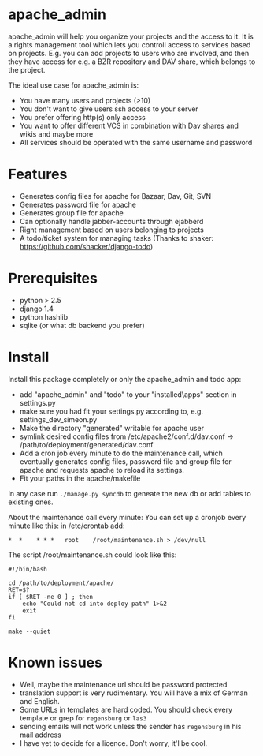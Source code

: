 apache\_admin
=============

apache\_admin will help you organize your projects and the access to it. It is a
rights management tool which lets you controll access to services based on
projects. E.g. you can add projects to users who are involved, and then they have
access for e.g. a BZR repository and DAV share, which belongs to the project.

The ideal use case for apache\_admin is:

  *   You have many users and projects (>10)
  *   You don't want to give users ssh access to your server
  *   You prefer offering http(s) only access
  *   You want to offer different VCS in combination with Dav shares and wikis
      and maybe more
  *   All services should be operated with the same username and password


Features
========

  *   Generates config files for apache for Bazaar, Dav, Git, SVN
  *   Generates password file for apache
  *   Generates group file for apache
  *   Can optionally handle jabber-accounts through ejabberd
  *   Right management based on users belonging to projects
  *   A todo/ticket system for managing tasks (Thanks to shaker:
      https://github.com/shacker/django-todo)


Prerequisites
=============

  *  python > 2.5
  *  django 1.4
  *  python hashlib
  *  sqlite (or what db backend you prefer)

Install
=======

Install this package completely or only the apache\_admin and todo app:
  *   add "apache\_admin" and "todo" to your "installed\apps" section in
      settings.py
  *   make sure you had fit your settings.py according to, e.g.
      settings\_dev\_simeon.py
  *   Make the directory "generated" writable for apache user
  *   symlink desired config files from
      /etc/apache2/conf.d/dav.conf -> /path/to/deployment/generated/dav.conf
  *   Add a cron job every minute to do the maintenance call, which eventually
      generates config files, password file and group file for apache and
      requests apache to reload its settings.
  *   Fit your paths in the apache/makefile

In any case run `./manage.py syncdb` to geneate the new db or add tables to existing ones.

About the maintenance call every minute:
You can set up a cronjob every minute like this:
in /etc/crontab add:

    *  *    * * *   root    /root/maintenance.sh > /dev/null

The script /root/maintenance.sh could look like this:

    #!/bin/bash

    cd /path/to/deployment/apache/
    RET=$?
    if [ $RET -ne 0 ] ; then
        echo "Could not cd into deploy path" 1>&2
        exit
    fi

    make --quiet

Known issues
============

  *   Well, maybe the maintenance url should be password protected
  *   translation support is very rudimentary. You will have a mix
      of German and English.
  *   Some URLs in templates are hard coded. You should check every template or
      grep for `regensburg` or `las3`
  *   sending emails will not work unless the sender has `regensburg` in his mail address
  *   I have yet to decide for a licence. Don't worry, it'l be cool.


